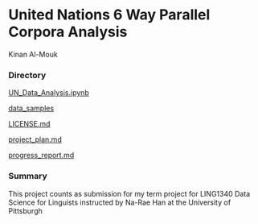 # United Nations 6 Way Parallel Corpora Analysis 
Kinan Al-Mouk

### Directory 
[UN_Data_Analysis.ipynb](https://github.com/Data-Science-for-Linguists-2022/UN-Parallel-Corpora-Analysis/blob/main/UN_Data_Analysis.ipynb) 

[data_samples](https://github.com/Data-Science-for-Linguists-2022/UN-Parallel-Corpora-Analysis/tree/main/data_samples)

[LICENSE.md](https://github.com/Data-Science-for-Linguists-2022/UN-Parallel-Corpora-Analysis/blob/main/LICENSE.md)

[project_plan.md](https://github.com/Data-Science-for-Linguists-2022/UN-Parallel-Corpora-Analysis/blob/main/project_plan.md)

[progress_report.md](https://github.com/Data-Science-for-Linguists-2022/UN-Parallel-Corpora-Analysis/blob/main/progress_report.md)





### Summary 
This project counts as submission for my term project for LING1340 Data Science for Linguists instructed by Na-Rae Han at the University of Pittsburgh


  
